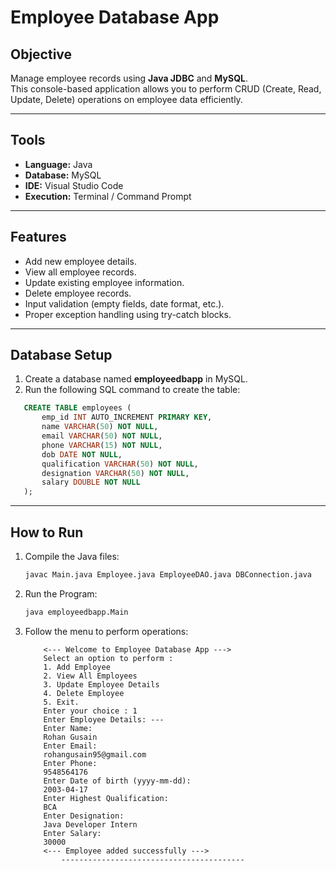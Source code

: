 # Employee Database App

## Objective
Manage employee records using **Java JDBC** and **MySQL**.  
This console-based application allows you to perform CRUD (Create, Read, Update, Delete) operations on employee data efficiently.

---

## Tools

- **Language:** Java  
- **Database:** MySQL  
- **IDE:** Visual Studio Code 
- **Execution:** Terminal / Command Prompt  

---

## Features

- Add new employee details.  
- View all employee records.  
- Update existing employee information.  
- Delete employee records.  
- Input validation (empty fields, date format, etc.).  
- Proper exception handling using try-catch blocks.  

---

## Database Setup

1. Create a database named **employeedbapp** in MySQL.
2. Run the following SQL command to create the table:
```sql
   CREATE TABLE employees (
       emp_id INT AUTO_INCREMENT PRIMARY KEY,
       name VARCHAR(50) NOT NULL,
       email VARCHAR(50) NOT NULL,
       phone VARCHAR(15) NOT NULL,
       dob DATE NOT NULL,
       qualification VARCHAR(50) NOT NULL,
       designation VARCHAR(50) NOT NULL,
       salary DOUBLE NOT NULL
   );
```

---


## How to Run 
1. Compile the Java files:
    ```bash
    javac Main.java Employee.java EmployeeDAO.java DBConnection.java
    ```
2. Run the Program:
    ```bash
    java employeedbapp.Main
    ```
3. Follow the menu to perform operations:
    ```text
        <--- Welcome to Employee Database App --->
        Select an option to perform :
        1. Add Employee
        2. View All Employees
        3. Update Employee Details
        4. Delete Employee
        5. Exit.
        Enter your choice : 1
        Enter Employee Details: ---
        Enter Name: 
        Rohan Gusain
        Enter Email: 
        rohangusain95@gmail.com
        Enter Phone: 
        9548564176
        Enter Date of birth (yyyy-mm-dd): 
        2003-04-17
        Enter Highest Qualification: 
        BCA
        Enter Designation: 
        Java Developer Intern
        Enter Salary: 
        30000
        <--- Employee added successfully --->
            -----------------------------------------
    ```
